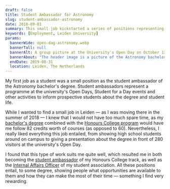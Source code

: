 ```yaml
---
draft: false
title: Student Ambassador for Astronomy
slug: student-ambassador-astronomy
date: 2018-09-01
summary: This small job kickstarted a series of positions representing students at Leiden University.
keywords: [Employment, Leiden University]
params:
  bannerWide: open-dag-astronomy.webp
  bannerTall: null
  bannerAlt: A group picture at the University's Open Day on October 13, 2018
  bannerAbout: "The header image is a picture of the Astronomy bachelor's degree team at the University's Open Day on October 13, 2018. The resolution is not great, but it was a fun day."
  endDate: 2019-08-31
  location: Leiden, The Netherlands
---
```


My first job as a student was a small position as the student ambassador of the Astronomy bachelor's degree. Student ambassadors represent a programme at the university's Open Days, Student for a Day events and other activities to inform prospective students about the degree and student life.

While I wanted to find a small job in Leiden &mdash; as I was moving there in the summer of 2018 &mdash; I knew that I would not have too much spare time, as my [bachelor's degree](/education/bachelor-astronomy) combined with the [Honours College program](/education/honours-college) would have me follow 82 credits worth of courses (as opposed to 60). Nevertheless, I really liked everything this job entailed, from showing high school students around on campus to giving a presentation about the degree in front of 280 visitors at the university's Open Day. 

I found that this type of work suits me quite well, which resulted me in both becoming the [student ambassador](/experience/student-ambassador-honours-college) of my Honours College track, as well as the [Internal Affairs Officer](/experience/board-year-at-aegee) of my student association. All these positions entail, to some degree, showing people what opportunities are available to them and how they can make the most of their time &mdash; something I find very rewarding. 